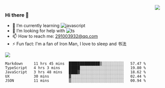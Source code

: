 <img align='right' src='https://github-readme-stats.vercel.app/api?username=niaogege&show_icons=true&theme=radical'/>

### Hi there 👋

- 🌱 I’m currently learning ![javascript](https://img.shields.io/badge/javacript-learn-orange)
- 🤔 I’m looking for help with ![ts](https://img.shields.io/badge/ts-learn-yellow)
- 📫 How to reach me: 291003932@qq.com
- ⚡ Fun fact:  I'm a fan of Iron Man, I love to sleep and 书法

![](https://github-readme-stats.vercel.app/api/top-langs/?username=niaogege&layout=compact)

<!--START_SECTION:waka-->
```text
Markdown     11 hrs 45 mins  ██████████████▒░░░░░░░░░░   57.47 % 
TypeScript   4 hrs 3 mins    █████░░░░░░░░░░░░░░░░░░░░   19.80 % 
JavaScript   3 hrs 48 mins   ████▓░░░░░░░░░░░░░░░░░░░░   18.62 % 
UX           30 mins         ▓░░░░░░░░░░░░░░░░░░░░░░░░   02.44 % 
JSON         11 mins         ▒░░░░░░░░░░░░░░░░░░░░░░░░   00.94 % 
```
<!--END_SECTION:waka-->
